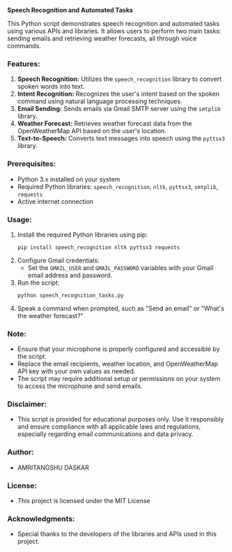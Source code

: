 **Speech Recognition and Automated Tasks**

This Python script demonstrates speech recognition and automated tasks using various APIs and libraries. It allows users to perform two main tasks: sending emails and retrieving weather forecasts, all through voice commands.

### Features:
1. **Speech Recognition:** Utilizes the `speech_recognition` library to convert spoken words into text.
2. **Intent Recognition:** Recognizes the user's intent based on the spoken command using natural language processing techniques.
3. **Email Sending:** Sends emails via Gmail SMTP server using the `smtplib` library.
4. **Weather Forecast:** Retrieves weather forecast data from the OpenWeatherMap API based on the user's location.
5. **Text-to-Speech:** Converts text messages into speech using the `pyttsx3` library.

### Prerequisites:
- Python 3.x installed on your system
- Required Python libraries: `speech_recognition`, `nltk`, `pyttsx3`, `smtplib`, `requests`
- Active internet connection

### Usage:
1. Install the required Python libraries using pip:
   ```
   pip install speech_recognition nltk pyttsx3 requests
   ```
2. Configure Gmail credentials:
   - Set the `GMAIL_USER` and `GMAIL_PASSWORD` variables with your Gmail email address and password.
3. Run the script:
   ```
   python speech_recognition_tasks.py
   ```
4. Speak a command when prompted, such as "Send an email" or "What's the weather forecast?"

### Note:
- Ensure that your microphone is properly configured and accessible by the script.
- Replace the email recipients, weather location, and OpenWeatherMap API key with your own values as needed.
- The script may require additional setup or permissions on your system to access the microphone and send emails.

### Disclaimer:
- This script is provided for educational purposes only. Use it responsibly and ensure compliance with all applicable laws and regulations, especially regarding email communications and data privacy.

### Author:
- AMRITANGSHU DASKAR

### License:
- This project is licensed under the MIT License 

### Acknowledgments:
- Special thanks to the developers of the libraries and APIs used in this project.
